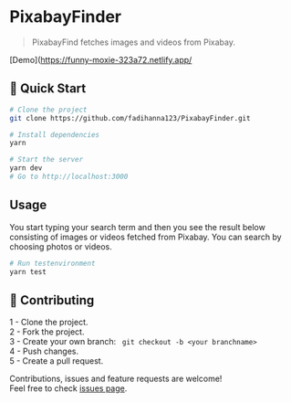 # PixabayFinder

> PixabayFind fetches images and videos from Pixabay.

[Demo](https://funny-moxie-323a72.netlify.app/


## 🚀 Quick Start

```sh
# Clone the project
git clone https://github.com/fadihanna123/PixabayFinder.git
```

```sh
# Install dependencies
yarn
```

```sh
# Start the server
yarn dev
# Go to http://localhost:3000
```

## Usage

You start typing your search term and then you see the result below consisting of images or videos fetched from Pixabay. You can search by choosing photos or videos.

```sh
# Run testenvironment
yarn test
```

## 🤝 Contributing

1 - Clone the project. <br />
2 - Fork the project. <br />
3 - Create your own branch: ```
git checkout -b <your branchname>``` <br />
4 - Push changes. <br />
5 - Create a pull request. <br />

Contributions, issues and feature requests are welcome!<br />Feel free to check [issues page](https://github.com/fadihanna123/PixabayFinder/issues).
